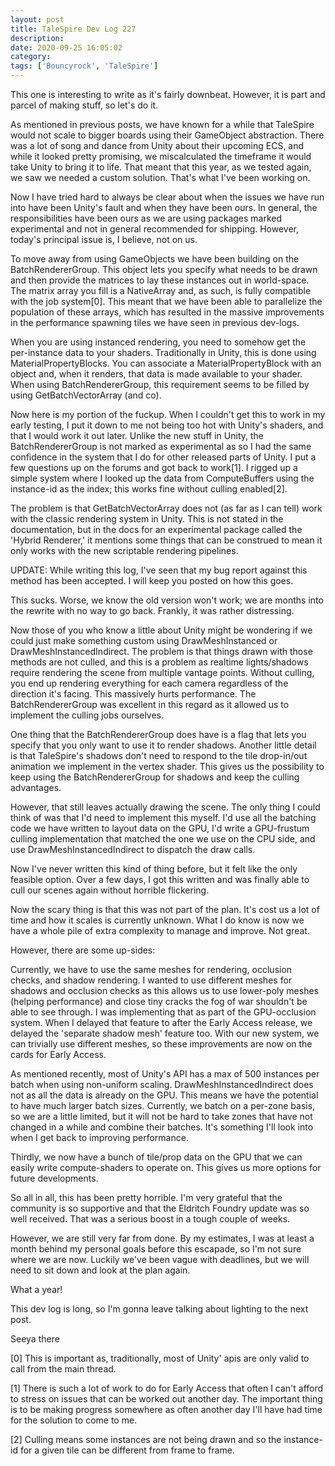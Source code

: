 ```yaml
---
layout: post
title: TaleSpire Dev Log 227
description:
date: 2020-09-25 16:05:02
category:
tags: ['Bouncyrock', 'TaleSpire']
---
```


This one is interesting to write as it's fairly downbeat. However, it is part and parcel of making stuff, so let's do it.

As mentioned in previous posts, we have known for a while that TaleSpire would not scale to bigger boards using their GameObject abstraction. There was a lot of song and dance from Unity about their upcoming ECS, and while it looked pretty promising, we miscalculated the timeframe it would take Unity to bring it to life. That meant that this year, as we tested again, we saw we needed a custom solution. That's what I've been working on.

Now I have tried hard to always be clear about when the issues we have run into have been Unity's fault and when they have been ours. In general, the responsibilities have been ours as we are using packages marked experimental and not in general recommended for shipping. However, today's principal issue is, I believe, not on us.

To move away from using GameObjects we have been building on the BatchRendererGroup. This object lets you specify what needs to be drawn and then provide the matrices to lay these instances out in world-space. The matrix array you fill is a NativeArray and, as such, is fully compatible with the job system[0]. This meant that we have been able to parallelize the population of these arrays, which has resulted in the massive improvements in the performance spawning tiles we have seen in previous dev-logs.

When you are using instanced rendering, you need to somehow get the per-instance data to your shaders. Traditionally in Unity, this is done using MaterialPropertyBlocks. You can associate a MaterialPropertyBlock with an object and, when it renders, that data is made available to your shader. When using BatchRendererGroup, this requirement seems to be filled by using GetBatchVectorArray (and co).

Now here is my portion of the fuckup. When I couldn't get this to work in my early testing, I put it down to me not being too hot with Unity's shaders, and that I would work it out later. Unlike the new stuff in Unity, the BatchRendererGroup is not marked as experimental as so I had the same confidence in the system that I do for other released parts of Unity. I put a few questions up on the forums and got back to work[1]. I rigged up a simple system where I looked up the data from ComputeBuffers using the instance-id as the index; this works fine without culling enabled[2].

The problem is that GetBatchVectorArray does not (as far as I can tell) work with the classic rendering system in Unity. This is not stated in the documentation, but in the docs for an experimental package called the 'Hybrid Renderer,' it mentions some things that can be construed to mean it only works with the new scriptable rendering pipelines.

UPDATE: While writing this log, I've seen that my bug report against this method has been accepted. I will keep you posted on how this goes.

This sucks. Worse, we know the old version won't work; we are months into the rewrite with no way to go back. Frankly, it was rather distressing.

Now those of you who know a little about Unity might be wondering if we could just make something custom using DrawMeshInstanced or DrawMeshInstancedIndirect. The problem is that things drawn with those methods are not culled, and this is a problem as realtime lights/shadows require rendering the scene from multiple vantage points. Without culling, you end up rendering everything for each camera regardless of the direction it's facing. This massively hurts performance. The BatchRendererGroup was excellent in this regard as it allowed us to implement the culling jobs ourselves.

One thing that the BatchRendererGroup does have is a flag that lets you specify that you only want to use it to render shadows. Another little detail is that TaleSpire's shadows don't need to respond to the tile drop-in/out animation we implement in the vertex shader. This gives us the possibility to keep using the BatchRendererGroup for shadows and keep the culling advantages.

However, that still leaves actually drawing the scene. The only thing I could think of was that I'd need to implement this myself. I'd use all the batching code we have written to layout data on the GPU, I'd write a GPU-frustum culling implementation that matched the one we use on the CPU side, and use DrawMeshInstancedIndirect to dispatch the draw calls.

Now I've never written this kind of thing before, but it felt like the only feasible option. Over a few days, I got this written and was finally able to cull our scenes again without horrible flickering.

Now the scary thing is that this was not part of the plan. It's cost us a lot of time and how it scales is currently unknown. What I do know is now we have a whole pile of extra complexity to manage and improve. Not great.

However, there are some up-sides:

Currently, we have to use the same meshes for rendering, occlusion checks, and shadow rendering. I wanted to use different meshes for shadows and occlusion checks as this allows us to use lower-poly meshes (helping performance) and close tiny cracks the fog of war shouldn't be able to see through. I was implementing that as part of the GPU-occlusion system. When I delayed that feature to after the Early Access release, we delayed the 'separate shadow mesh' feature too. With our new system, we can trivially use different meshes, so these improvements are now on the cards for Early Access.

As mentioned recently, most of Unity's API has a max of 500 instances per batch when using non-uniform scaling. DrawMeshInstancedIndirect does not as all the data is already on the GPU. This means we have the potential to have much larger batch sizes. Currently, we batch on a per-zone basis, so we are a little limited, but it will not be hard to take zones that have not changed in a while and combine their batches. It's something I'll look into when I get back to improving performance.

Thirdly, we now have a bunch of tile/prop data on the GPU that we can easily write compute-shaders to operate on. This gives us more options for future developments.

So all in all, this has been pretty horrible. I'm very grateful that the community is so supportive and that the Eldritch Foundry update was so well received. That was a serious boost in a tough couple of weeks.

However, we are still very far from done. By my estimates, I was at least a month behind my personal goals before this escapade, so I'm not sure where we are now. Luckily we've been vague with deadlines, but we will need to sit down and look at the plan again.

What a year!

This dev log is long, so I'm gonna leave talking about lighting to the next post.

Seeya there

[0] This is important as, traditionally, most of Unity' apis are only valid to call from the main thread.

[1] There is such a lot of work to do for Early Access that often I can't afford to stress on issues that can be worked out another day. The important thing is to be making progress somewhere as often another day I'll have had time for the solution to come to me.

[2] Culling means some instances are not being drawn and so the instance-id for a given tile can be different from frame to frame.
